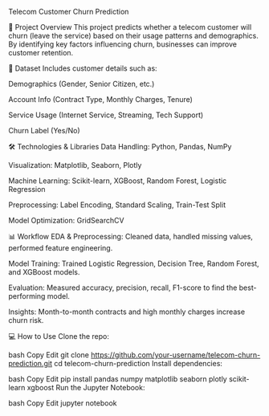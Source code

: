 Telecom Customer Churn Prediction

📌 Project Overview
This project predicts whether a telecom customer will churn (leave the service) based on their usage patterns and demographics. By identifying key factors influencing churn, businesses can improve customer retention.

📂 Dataset
Includes customer details such as:

Demographics (Gender, Senior Citizen, etc.)

Account Info (Contract Type, Monthly Charges, Tenure)

Service Usage (Internet Service, Streaming, Tech Support)

Churn Label (Yes/No)

🛠️ Technologies & Libraries
Data Handling: Python, Pandas, NumPy

Visualization: Matplotlib, Seaborn, Plotly

Machine Learning: Scikit-learn, XGBoost, Random Forest, Logistic Regression

Preprocessing: Label Encoding, Standard Scaling, Train-Test Split

Model Optimization: GridSearchCV

📊 Workflow
EDA & Preprocessing: Cleaned data, handled missing values, performed feature engineering.

Model Training: Trained Logistic Regression, Decision Tree, Random Forest, and XGBoost models.

Evaluation: Measured accuracy, precision, recall, F1-score to find the best-performing model.

Insights: Month-to-month contracts and high monthly charges increase churn risk.

💻 How to Use
Clone the repo:

bash
Copy
Edit
git clone https://github.com/your-username/telecom-churn-prediction.git
cd telecom-churn-prediction
Install dependencies:

bash
Copy
Edit
pip install pandas numpy matplotlib seaborn plotly scikit-learn xgboost
Run the Jupyter Notebook:

bash
Copy
Edit
jupyter notebook
